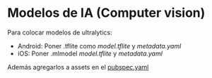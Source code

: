 # Modelos de IA (Computer vision)

Para colocar modelos de ultralytics:

- Android: Poner .tflite como _model.tflite_ y _metadata.yaml_
- iOS: Poner .mlmodel _model.tflite_ y _metadata.yaml_

Además agregarlos a assets en el [pubspec.yaml](../../pubspec.yaml)
